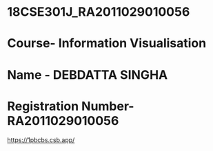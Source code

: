 # 18CSE301J_RA2011029010056
# Course- Information Visualisation 
# Name - DEBDATTA SINGHA
# Registration Number- RA2011029010056
https://1pbcbs.csb.app/

